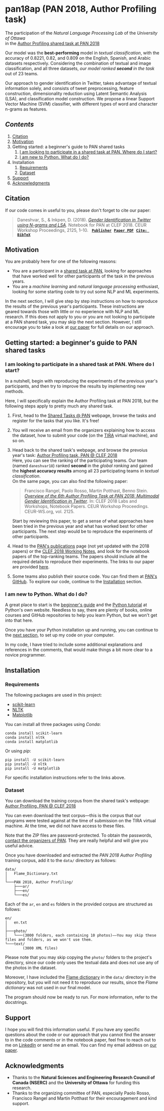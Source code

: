 # pan18ap (PAN 2018, Author Profiling task)
The participation of the *Natural Language Processing Lab* of the *University of Ottawa*\
in the [Author Profiling shared task at PAN 2018](https://pan.webis.de/clef18/pan18-web/author-profiling.html)

Our model was the **best-performing** model in *textual classification*, with the accuracy of 0.8221, 0.82, and 0.809 on the English, Spanish, and Arabic datasets respectively. Considering the combination of textual and image classification, and all three datasets, *our model ranked __second__ in the task* out of 23 teams.

Our approach to gender identification in Twitter, takes advantage of textual information solely, and consists of tweet preprocessing, feature construction, dimensionality reduction using Latent Semantic Analysis (LSA), and classification model construction. We propose a linear Support Vector Machine (SVM) classifier, with different types of word and character n-grams as features.


## *Contents*
1. [Citation](#citation)
1. [Motivation](#motivation)
1. Getting started: a beginner's guide to PAN shared tasks
    1. [I am looking to participate in a shared task at PAN. Where do I start?](#i-am-looking-to-participate-in-a-shared-task-at-pan-where-do-i-start)
    1. [I am new to Python. What do I do?](#i-am-new-to-python-what-do-i-do)
1. Installation
    1. [Requirements](#requirements)
    1. [Dataset](#dataset)
1. [Support](#support)
1. [Acknowledgments](#acknowledgments)


## Citation
If our code comes in useful to you, please don't forget to cite our paper:
> Daneshvar, S., & Inkpen, D. (2018). [*Gender Identification in Twitter using N-grams and LSA*](https://scholar.google.com/scholar?cluster=4499254726211723674). Notebook for PAN at CLEF 2018. CEUR Workshop Proceedings, 2125, 1–10. &nbsp; [**`Publisher`**](http://ceur-ws.org/Vol-2125/) &nbsp;[**`Paper PDF`**](http://ceur-ws.org/Vol-2125/paper_213.pdf) &nbsp;[**`Cite: BibTeX`**](../../raw/master/Daneshvar2018.bib)


## Motivation
You are probably here for one of the following reasons:
- You are a participant in a [shared task at PAN](https://pan.webis.de/tasks.html), looking for approaches that have worked well for other participants of the task in the previous years.
- You are a *machine learning* and *natural language processing* enthusiast, looking for some starting code to try out some NLP and ML experiments.

In the next section, I will give step by step instructions on how to reproduce the results of the previous year's participants. These instructions are geared towards those with little or no experience with NLP and ML research. If this does not apply to you or you are not looking to participate at a PAN shared task, you may skip the next section. However, I still encourage you to take a look at [our paper](#citation) for full details on our approach.


## Getting started: a beginner's guide to PAN shared tasks
### I am looking to participate in a shared task at PAN. Where do I start?
In a nutshell, begin with reproducing the experiments of the previous year's participants, and then try to improve the results by implementing new methods.

Here, I will specifically explain the Author Profiling task at PAN 2018, but the following steps apply to pretty much any shared task.
1. First, head to the [Shared Tasks @ PAN](https://pan.webis.de/tasks.html) webpage, browse the tasks and register for the tasks that you like. It's free!
1. You will receive an email from the organizers explaining how to access the dataset, how to submit your code (on the [TIRA](https://www.tira.io) virtual machine), and so on.
1. Head back to the shared task's webpage, and browse the prevoius year's task: [Author Profiling task, PAN @ CLEF 2018](https://pan.webis.de/clef18/pan18-web/author-profiling.html)\
Here, you can see the ranking of the participating teams. Our team (named `daneshvar18`) ranked **second** in the *global ranking* and gained the **highest accuracy results** among all 23 participating teams in *textual classification*.\
On the same page, you can also find the following paper:
    > Francisco Rangel, Paolo Rosso, Martin Potthast, Benno Stein. [*Overview of the 6th Author Profiling Task at PAN 2018: Multimodal Gender Identification in Twitter*](http://ceur-ws.org/Vol-2125/invited_paper_15.pdf). In: CLEF 2018 Labs and Workshops, Notebook Papers. CEUR Workshop Proceedings. CEUR-WS.org, vol. 2125.
    
    Start by reviewing this paper, to get a sense of what approaches have been tried in the previous year and what has worked best for other participants. The next step would be to reproduce the experiments of other participants.
1. Head to the [PAN's publications](https://pan.webis.de/publications.html) page (not yet updated with the 2018 papers) or the [CLEF 2018 Working Notes](http://ceur-ws.org/Vol-2125/), and look for the notebook papers of the top-ranking teams.
The papers should include all the required details to reproduce their experiments. The links to our paper are provided [here](#citation).
1. Some teams also publish their source code. You can find them at [PAN's GitHub](https://github.com/pan-webis-de). To explore our code, continue to the [Installation](#installation) section.

### I am new to Python. What do I do?
A great place to start is the [beginner's guide](https://www.python.org/about/gettingstarted/) and the [Python tutorial](https://docs.python.org/3/tutorial/) at Python's own website. Needless to say, there are plenty of books, online courses and GitHub repositories to help you learn Python, but we won't get into that here.

Once you have your Python installation up and running, you can continue to the [next section](#installation), to set up my code on your computer.

In my code, I have tried to include some additional explanations and references in the comments, that would make things a bit more clear to a novice programmer.


## Installation
### Requirements
The following packages are used in this project:
- [scikit-learn](https://scikit-learn.org/stable/install.html)
- [NLTK](https://www.nltk.org/install.html)
- [Matplotlib](https://matplotlib.org/users/installing.html)

You can install all three packages using *Conda*:
```
conda install scikit-learn
conda install nltk
conda install matplotlib
```

Or using *pip*:
```
pip install -U scikit-learn
pip install -U nltk
pip install -U matplotlib
```

For specific installation instructions refer to the links above.

### Dataset
You can download the training corpus from the shared task's webpage: [Author Profiling, PAN @ CLEF 2018](https://pan.webis.de/clef18/pan18-web/author-profiling.html)

You can even download the test corpus—this is the corpus that our programs were tested against at the time of submission on the TIRA virtual machine. At the time, we did not have access to these files.

Note that the ZIP files are password-protected. To obtain the passwords, [contact the organizers of PAN](https://pan.webis.de/contact.html). They are really helpful and will give you useful advice.

Once you have downloaded and extracted the *PAN 2018 Author Profiling* training corpus, add it to the `data/` directory as follows:
```
data/
│   Flame_Dictionary.txt
│
└───PAN 2018, Author Profiling/
    ├───ar/
    ├───en/
    └───es/
```

Each of the `ar`, `en` and `es` folders in the provided corpus are structured as follows:
```
en/
│   en.txt
│
├───photo/
│   └───(3000 folders, each containing 10 photos)——You may skip these files and folders, as we won't use them.
└───text/
        (3000 XML files)
```

Please note that you may skip copying the `photo/` folders to the project's directory, since our code only uses the textual data and does not use any of the photos in the dataset.

Moreover, I have included the [Flame dictionary](http://www.site.uottawa.ca/~diana/resources/) in the `data/` directory in the repository, but you will not need it to reproduce our results, since the *Flame dictionary* was not used in our final model.

The program should now be ready to run. For more information, refer to the docstrings.


## Support
I hope you will find this information useful. If you have any specific questions about the code or our approach that you cannot find the answer to in the code comments or in the notebook paper, feel free to reach out to me on [LinkedIn](https://www.linkedin.com/in/samandaneshvar/) or send me an email. You can find my email address on [our paper](#citation).


## Acknowledgments
- Thanks to the **Natural Sciences and Engineering Research Council of Canada (NSERC)** and the **University of Ottawa** for funding this research.
- Thanks to the organizing committee of PAN, especially Paolo Rosso, Francisco Rangel and Martin Potthast for their encouragement and kind support.
